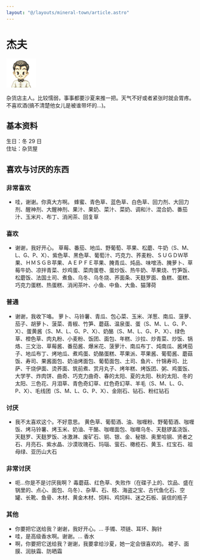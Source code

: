 ```yaml
---
layout: "@/layouts/mineral-town/article.astro"
---
```


# 杰夫

![杰夫](_杰夫.png)

杂货店主人。比较懦弱，事事都要沙夏来推一把。天气不好或者紧张时就会胃疼。 不喜欢酒(搞不清楚他女儿是被谁带坏的…)。

## 基本资料

生日：冬 29 日  
住址：杂货屋

## 喜欢与讨厌的东西

### 非常喜欢

- 哇，谢谢。你真大方啊。 蜂蜜、青色草、蓝色草、白色草、回力剂、大回力剂、醒神剂、大醒神剂、果汁、果奶、菜汁、菜奶、调和汁、混合奶、番茄汁、玉米片、布丁、消闲茶、回复草

### 喜欢

- 谢谢，我好开心。
  草莓、番茄、地瓜、野葡萄、苹果、松蘑、牛奶（S、M、L、G、P、X）、紫色草、黑色草、葡萄汁、巧克力、荞麦粉、ＳＵＧＤＷ苹果、ＨＭＳＧＢ苹果、ＡＥＰＦＥ苹果、腌青瓜、炖品、味噌汤、腌萝卜、草莓牛奶、凉拌青菜、炒鸡蛋、菜肉蛋卷、蛋炒饭、热牛奶、苹果烧、竹笋饭、松蘑饭、法国土司、煮鱼、乌冬、乌冬烧、荞面条、天麸罗面、鱼糕、蛋糕、巧克力蛋糕、热蛋糕、消闲茶叶、小鱼、中鱼、大鱼、猫薄荷

### 普通

- 谢谢，我收下咯。
  萝卜、马铃薯、青瓜、包心菜、玉米、洋葱、南瓜、菠萝、茄子、胡萝卜、菠菜、青椒、竹笋、蘑菇、温泉蛋、蛋（S、M、L、G、P、X）、蛋黄酱（S、M、L、G、P、X）、奶酪（S、M、L、G、P、X）、绿色草、橙色草、肉丸粉、小麦粉、饭团、面包、年糕、沙拉、炒青菜、炒饭、锅烙、三文治、草莓酱、番茄酱、爆米花、菠萝汁、南瓜布丁、炖南瓜、酱烤茄子、地瓜布丁、烤地瓜、煮鸡蛋、奶酪蛋糕、苹果派、苹果酱、葡萄酱、蘑菇饭、寿司、果酱面包、奶油烤面包、葡萄面包、土司、鱼片、什锦寿司、比萨、干烧伊面、烫荞面、筑前煮、赏月丸子、烤年糕、烤饭团、粥、鸡蛋饭、大学芋、炸肉饼、曲奇、巧克力曲奇、春的太阳、夏的太阳、秋的太阳、冬的太阳、三色花、月泪草、青色奇幻草、红色奇幻草、羊毛（S、M、L、G、P、X）、毛线团（S、M、L、G、P、X）、金刚石、钻石、粉红钻石

### 讨厌

- 我不太喜欢这个。不好意思。
  黄色草、葡萄酒、油、咖喱粉、野葡萄酒、咖喱饭、烤马铃薯、烤玉米、奶油、干酪、咖喱面包、咖喱乌冬、天麸锣盖浇饭、天麸罗、天麸罗饭、冰激淋、废矿石、铜、银、金、秘银、奥里哈钢、贤者之石、月亮石、紫水晶、沙漠玫瑰石、玛瑙、萤石、橄榄石、黄玉、红宝石、祖母绿、亚历山大石

### 非常讨厌

- 呃…你是不是讨厌我啊？ 毒蘑菇、红色草、失败作（在碟子上的、饮品、盛在锅里的、点心、面包、乌冬）、杂草、石、枝、海盗之宝、古代鱼化石、空罐、长靴、鱼骨、木材、黄金木材、饲料、鸡饲料、迷之石板、装信的瓶子

### 其他

- 你要把它送给我？谢谢，我好开心。… 手镯、项链、耳环、胸针
- 哇，是高级香水啊。谢谢。… 香水
- 啊，你要把它送给我？谢谢，我要拿给沙夏，她一定会很喜欢的。 裙子、面膜、润肤霜、防晒霜
